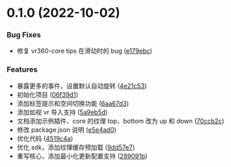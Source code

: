 # 0.1.0 (2022-10-02)

### Bug Fixes

- 修复 vr360-core tips 在滑动时的 bug ([e179ebc](https://github.com/2214962083/vr-360/commit/e179ebc2697314bc455320eecf8beb6182a53ded))

### Features

- 暴露更多的事件，设置默认自动旋转 ([4e21c53](https://github.com/2214962083/vr-360/commit/4e21c53ac945532020a7fbbfa46644294c33b49d))
- 初始化项目 ([06f39d1](https://github.com/2214962083/vr-360/commit/06f39d141004a1d0b1a125ad598298baf15ffee8))
- 添加标签提示和空间切换功能 ([6aa67d3](https://github.com/2214962083/vr-360/commit/6aa67d39113b06d05036ecc1d66ab1d70a2f4cf5))
- 添加如视 vr 导入支持 ([5a9eb5d](https://github.com/2214962083/vr-360/commit/5a9eb5d7a33d092be8cea5565490f268376d2f79))
- 文档添加示例插件、core 的纹理 top、bottom 改为 up 和 down ([70ccb2c](https://github.com/2214962083/vr-360/commit/70ccb2c40a06079ffb3cf50b27f986ab19b1f7db))
- 修改 package.json 说明 ([e5e4ad0](https://github.com/2214962083/vr-360/commit/e5e4ad04b1c7a9cddff3af6f73d438fd1de85b25))
- 优化代码 ([4519c4a](https://github.com/2214962083/vr-360/commit/4519c4a0fb230bb62bed49f97e0824c8977be3ca))
- 优化 sdk，添加纹理缓存预加载 ([9dd57e7](https://github.com/2214962083/vr-360/commit/9dd57e71b8f5a38ecc9901395a9b189481172edb))
- 重写核心，添加最小化更新配置支持 ([289091b](https://github.com/2214962083/vr-360/commit/289091b13dfe0495b44ae9e5353b78d2712e9762))
